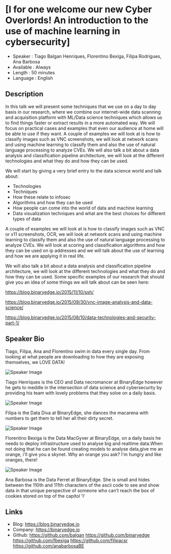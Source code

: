 [I for one welcome our new Cyber Overlords! An introduction to the use of machine learning in cybersecurity]
========================

* Speaker   : Tiago Balgan Henriques, Florentino Bexiga, Filipa Rodrigues, Ana Barbosa
* Available : Always
* Length    : 50 minutes
* Language  : English

Description
-----------

In this talk we will present some techniques that we use on a day to day basis in our research, where we combine our internet-wide data scanning and acquisition platform with ML/Data science techniques which allows us to find things faster or extract results in a more automated way. We will focus on practical cases and examples that even our audience at home will be able to use if they want. A couple of examples we will look at is how to classify images such as VNC screenshots, we will look at network scans and using machine learning to classify them and also the use of natural language processing to analyze CVEs. We will also talk a bit about a data analysis and classification pipeline architecture, we will look at the different technologies and what they do and how they can be used.

We will start by giving a very brief entry to the data science world and talk about:

* Technologies
* Techniques
* How these relate to infosec
* Algorithms and how they can be used
* How people can come into the world of data and machine learning
* Data visualization techniques and what are the best choices for different types of data


A couple of examples we will look at is how to classify images such as VNC or x11 screenshots, OCR, we will look at network scans and using machine learning to classify them and also the use of natural language processing to analyze CVEs. We will look at scoring and classification algorithms and how they can be used on ip addresses and we will talk about the use of learning and how we are applying it in real life.

We will also talk a bit about a data analysis and classification pipeline architecture, we will look at the different technologies and what they do and how they can be used.
Some specific examples of our research that should give you an idea of some things we will talk about can be seen here:

https://blog.binaryedge.io/2015/11/10/ssh/

https://blog.binaryedge.io/2015/09/30/vnc-image-analysis-and-data-science/

https://blog.binaryedge.io/2015/08/10/data-technologies-and-security-part-1/ 

Speaker Bio
-----------

Tiago, Filipa, Ana and Florentino swim in data every single day. From looking at what people are downloading to how they are exposing themselves, we LOVE DATA!

![Speaker Image](https://dl.dropboxusercontent.com/s/trp23b8i0r9r22u/Tiago%20Balgan.png?dl=0)

Tiago Henriques is the CEO and Data necromancer at BinaryEdge however he gets to meddle in the intersection of data science and cybersecurity by providing his team with lovely problems that they solve on a daily basis.

![Speaker Image](https://dl.dropboxusercontent.com/s/53ussxkirux8i1i/Filipa.png?dl=0)

Filipa is the Data Diva at BinaryEdge, she dances the macarena with numbers to get them to tell her all their dirty secret.

![Speaker Image](https://dl.dropboxusercontent.com/s/mgkojm17ennio8j/Florentino.png?dl=0)

Florentino Bexiga is the Data MacGyver at BinaryEdge, on a daily basis he needs to deploy infrastructure used to analyse big and realtime data.When not doing that he can be found creating models to analyse data,give me an orange, i'll give you a skynet. Why an orange you ask? I'm hungry and like oranges, there!

![Speaker Image](https://dl.dropboxusercontent.com/s/ntjwvmtbtgnm5rc/Ana.png?dl=0)

Ana Barbosa is the Data Ferret at BinaryEdge. She is small and hides between the 110th and 111th characters of the ascii code to see and show data in that unique perspective of someone who can’t reach the box of cookies stored on top of the capitol 'I'

Links
-----

* Blog: https://blog.binaryedge.io
* Company: https://binaryedge.io
* Github: https://github.com/balgan https://github.com/binaryedge https://github.com/fbexiga https://github.com/filipacsr https://github.com/anabarbosaBE


